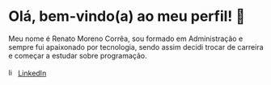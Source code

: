 # Olá, bem-vindo(a) ao meu perfil! 👋

Meu nome é Renato Moreno Corrêa, sou formado em Administração e sempre fui apaixonado por tecnologia, sendo assim decidi trocar de carreira e começar a estudar sobre programação.
<br>
<br>
<img width="15px" alt="linkedIn" src="https://cdn.jsdelivr.net/gh/devicons/devicon/icons/linkedin/linkedin-original.svg" />
<a href="https://www.linkedin.com/in/reemoreno/">LinkedIn</a>
